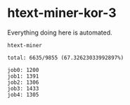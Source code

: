 # htext-miner-kor-3

Everything doing here is automated.

```
htext-miner

total: 6635/9855 (67.32623033992897%)

job0: 1200
job1: 1391
job2: 1306
job3: 1433
job4: 1305
```